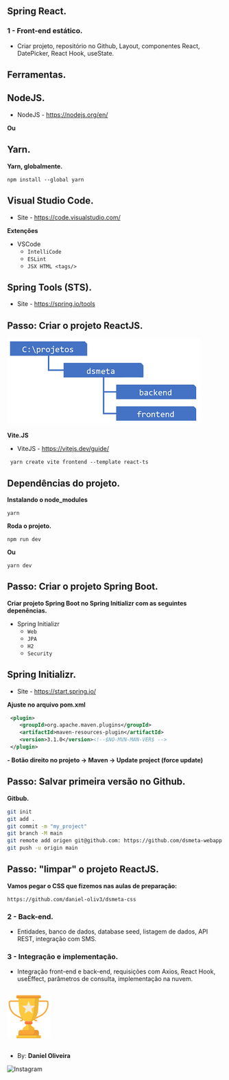 ## Spring React.
### 1 - Front-end estático.
- Criar projeto, repositório no Github, Layout, componentes React, DatePicker, React Hook, useState.

## Ferramentas.
## NodeJS.
- NodeJS - https://nodejs.org/en/

**Ou**

## Yarn.
**Yarn, globalmente.**
``` 
npm install --global yarn
```

## Visual Studio Code.
- Site - https://code.visualstudio.com/

**Extenções** 
- VSCode
  - `IntelliCode`
  - `ESLint`
  - `JSX HTML <tags/>`

## Spring Tools (STS).
- Site - https://spring.io/tools


## Passo: Criar o projeto ReactJS.

![DevSuperior no Instagram](https://raw.githubusercontent.com/devsuperior/bds-assets/main/sds/pastas-dsmeta.png)


**Vite.JS**
- ViteJS - https://vitejs.dev/guide/
```
 yarn create vite frontend --template react-ts
```

## Dependências do projeto.
**Instalando o node_modules**

```
yarn
```

**Roda o projeto.**
```
npm run dev
```

**Ou**
```
yarn dev
```

## Passo: Criar o projeto Spring Boot.
**Criar projeto Spring Boot no Spring Initializr com as seguintes depenências.**
- Spring Initializr
  - `Web`
  - `JPA`
  - `H2`
  - `Security`

## Spring Initializr.
- Site - https://start.spring.io/


**Ajuste no arquivo pom.xml**
```xml
 <plugin>
	<groupId>org.apache.maven.plugins</groupId>
	<artifactId>maven-resources-plugin</artifactId>
	<version>3.1.0</version><!--$NO-MVN-MAN-VER$ -->
 </plugin>
```

**- Botão direito no projeto -> Maven -> Update project (force update)**


## Passo: Salvar primeira versão no Github.
**Gitbub.**
```bash
git init
git add .
git commit -m "my_project"
git branch -M main
git remote add origen git@github.com: https://github.com/dsmeta-webapp
git push -u origin main
```

## Passo: "limpar" o projeto ReactJS.
**Vamos pegar o CSS que fizemos nas aulas de preparação:**

```
https://github.com/daniel-oliv3/dsmeta-css
```




### 2 - Back-end.
- Entidades, banco de dados, database seed, listagem de dados, API REST, integração com SMS.

### 3 - Integração e implementação.
- Integração front-end e back-end, requisições com Axios, React Hook, useEffect, parâmetros de consulta, implementação na nuvem.


##

![Parabéns!](https://raw.githubusercontent.com/devsuperior/bds-assets/main/img/trophy.png)

##

- By:  **Daniel Oliveira**

![Instagram](https://www.instagram.com/danieloliv3/
)
